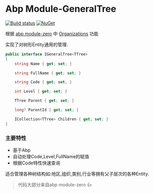 # Abp Module-GeneralTree

[![Build status](https://ci.appveyor.com/api/projects/status/9v1wff4rm6jx7yte?svg=true)](https://ci.appveyor.com/project/maliming/module-generaltree)
[![NuGet](https://img.shields.io/nuget/vpre/abp.GeneralTree.svg)](https://www.nuget.org/packages/Abp.GeneralTree)

根据 [abp module-zero](https://github.com/aspnetboilerplate/module-zero) 中 [Organizations](http://www.aspnetboilerplate.com/Pages/Documents/Zero/Organization-Units) 功能

实现了对树形Entity通用的管理.

```csharp
public interface IGeneralTree<TTree>
{
	string Name { get; set; }

	string FullName { get; set; }

	string Code { get; set; }

	int Level { get; set; }

	TTree Parent { get; set; }

	long? ParentId { get; set; }

	ICollection<TTree> Children { get; set; }
}
```
### 主要特性

- 基于Abp
- 自动处理Code,Level,FullName的赋值
- 根据Code特性快速查询

适合管理各种树结构如:地区,组织,类别,行业等拥有父子层次的各种Entity.

> 代码大部分来自abp module-zero
:+1:

